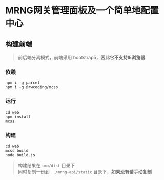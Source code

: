 # MRNG网关管理面板及一个简单地配置中心

## 构建前端
> 前后端分离模式，前端采用 bootstrap5，**因此它不支持IE浏览器**  

### 依赖
```
npm i -g parcel
npm i -g @rwcoding/mcss
```

### 运行
```
cd web
npm install
mcss
```

### 构建
```
cd web
mcss build
node build.js
```
> 构建结果在 `tmp/dist` 目录下  
> 同时复制一份到 `../mrng-api/static` 目录下，**如果没有请手动复制**